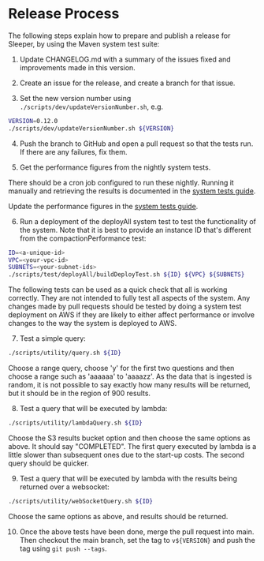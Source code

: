 Release Process
===============

The following steps explain how to prepare and publish a release for Sleeper, by using the Maven system test suite:

1. Update CHANGELOG.md with a summary of the issues fixed and improvements made in this version.

2. Create an issue for the release, and create a branch for that issue.

3. Set the new version number using `./scripts/dev/updateVersionNumber.sh`, e.g.

```bash
VERSION=0.12.0
./scripts/dev/updateVersionNumber.sh ${VERSION}
```

4. Push the branch to GitHub and open a pull request so that the tests run. If there are any failures, fix them.

5. Get the performance figures from the nightly system tests.

There should be a cron job configured to run these nightly. Running it manually and retrieving the results is documented
in the [system tests guide](13-system-tests.md#nightly-test-scripts).

Update the performance figures in the [system tests guide](13-system-tests.md#performance-benchmarks).

6. Run a deployment of the deployAll system test to test the functionality of the system. Note that it is best to
   provide an instance ID that's different from the compactionPerformance test:

```bash
ID=<a-unique-id>
VPC=<your-vpc-id>
SUBNETS=<your-subnet-ids>
./scripts/test/deployAll/buildDeployTest.sh ${ID} ${VPC} ${SUBNETS}
```

The following tests can be used as a quick check that all is working correctly. They are not intended to fully test
all aspects of the system. Any changes made by pull requests should be tested by doing a system test deployment on AWS
if they are likely to either affect performance or involve changes to the way the system is deployed to AWS.

7. Test a simple query:

```bash
./scripts/utility/query.sh ${ID}
```

Choose a range query, choose 'y' for the first two questions and then choose a range such as 'aaaaaa' to 'aaaazz'.
As the data that is ingested is random, it is not possible to say exactly how many results will be returned, but it
should be in the region of 900 results.

8. Test a query that will be executed by lambda:

```bash
./scripts/utility/lambdaQuery.sh ${ID}
```

Choose the S3 results bucket option and then choose the same options as above. It should say "COMPLETED".
The first query executed by lambda is a little slower than subsequent ones due to the start-up costs. The second query
should be quicker.

9. Test a query that will be executed by lambda with the results being returned over a websocket:

```bash
./scripts/utility/webSocketQuery.sh ${ID}
```

Choose the same options as above, and results should be returned.

10. Once the above tests have been done, merge the pull request into main. Then checkout the main branch,
    set the tag to `v${VERSION}` and push the tag using `git push --tags`.
